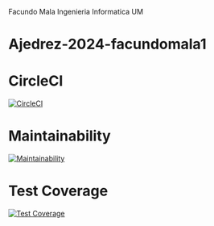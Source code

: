 Facundo Mala Ingenieria Informatica UM

# Ajedrez-2024-facundomala1

# CircleCI
[![CircleCI](https://dl.circleci.com/status-badge/img/gh/um-computacion-tm/ajedrez-2024-facundomala1/tree/master.svg?style=svg)](https://dl.circleci.com/status-badge/redirect/gh/um-computacion-tm/ajedrez-2024-facundomala1/tree/master)

# Maintainability
[![Maintainability](https://api.codeclimate.com/v1/badges/be821d44247a5ef3296b/maintainability)](https://codeclimate.com/github/um-computacion-tm/ajedrez-2024-facundomala1/maintainability)

# Test Coverage
[![Test Coverage](https://api.codeclimate.com/v1/badges/be821d44247a5ef3296b/test_coverage)](https://codeclimate.com/github/um-computacion-tm/ajedrez-2024-facundomala1/test_coverage)